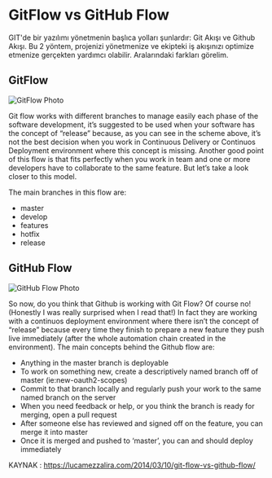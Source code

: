 # GitFlow vs GitHub Flow

GIT'de bir yazılımı yönetmenin başlıca yolları şunlardır: Git Akışı ve Github Akışı.
Bu 2 yöntem, projenizi yönetmenize ve ekipteki iş akışınızı optimize etmenize gerçekten yardımcı olabilir.
Aralarındaki farkları görelim.

## GitFlow
![GitFlow Photo](https://i2.wp.com/lanziani.com/slides/gitflow/images/gitflow_1.png?zoom=2)

Git flow works with different branches to manage easily each phase of the software development, it’s suggested to be used when your software has the concept of “release” because, as you can see in the scheme above, it’s not the best decision when you work in Continuous Delivery or Continuos Deployment environment where this concept is missing.
Another good point of this flow is that fits perfectly when you work in team and one or more developers have to collaborate to the same feature.
But let’s take a look closer to this model.

The main branches in this flow are:

- master
- develop
- features
- hotfix
- release

## GitHub Flow
![GitHub Flow Photo](https://lucamezzalira.files.wordpress.com/2014/03/screen-shot-2014-03-08-at-23-07-361.png?w=768&h=272)

So now, do you think that Github is working with Git Flow? Of course no! (Honestly I was really surprised when I read that!)
In fact they are working with a continuos deployment environment where there isn’t the concept of “release” because every time they finish to prepare a new feature they push live immediately (after the whole automation chain created in the environment).
The main concepts behind the Github flow are:

- Anything in the master branch is deployable
- To work on something new, create a descriptively named branch off of master (ie:new-oauth2-scopes)
- Commit to that branch locally and regularly push your work to the same named branch on the server
- When you need feedback or help, or you think the branch is ready for merging, open a pull request
- After someone else has reviewed and signed off on the feature, you can merge it into master
- Once it is merged and pushed to ‘master’, you can and should deploy immediately


KAYNAK : https://lucamezzalira.com/2014/03/10/git-flow-vs-github-flow/
